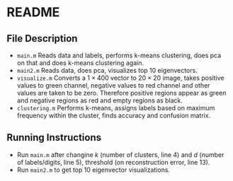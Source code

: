 # README

## File Description

- `main.m` Reads data and labels, performs k-means clustering, does pca on that and does k-means clustering again.
- `main2.m` Reads data, does pca, visualizes top 10 eigenvectors.
- `visualize.m` Converts a $1\times400$  vector to $20\times20$ image, takes positive values to green channel, negative values to red channel and other values are taken to be zero. Therefore positive regions appear as green and negative regions as red and empty regions as black.
- `clustering.m` Performs k-means, assigns labels based on maximum frequency within the cluster, finds accuracy and confusion matrix.

## Running Instructions

- Run `main.m` after changine $k$ (number of clusters, line 4) and $d$ (number of labels/digits, line 5), threshold (on reconstruction error, line 13).
- Run `main2.m` to get top 10 eigenvector visualizations.